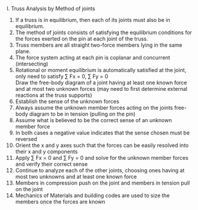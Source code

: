 I. Truss Analysis by Method of joints

1. If a truss is in equilibrium, then each of its joints must also be in equilibrium.<br/>
2. The method of joints consists of satisfying the equilibrium conditions for the forces exerted on the pin at each joint of the truss.<br/>
3. Truss members are all straight two-force members lying in the same plane.<br/>
4. The force system acting at each pin is coplanar and concurrent (intersecting)<br/>
5. Rotational or moment equilibrium is automatically satisfied at the joint, only need to satisfy &#8721; Fx = 0, &#8721; Fy = 0 <br/>
Draw the free-body diagram of a joint having at least one known force and at most two unknown forces (may need to first determine external reactions at the truss supports)<br/>
6. Establish the sense of the unknown forces<br/>
7. Always assume the unknown member forces acting on the joints free-body diagram to be in tension (pulling on the pin)<br/>
8. Assume what is believed to be the correct sense of an unknown member force<br/>
9. In both cases a negative value indicates that the sense chosen must be reversed<br/>
10. Orient the x and y axes such that the forces can be easily resolved into their x and y components<br/>
11. Apply &#8721; Fx = 0 and &#8721; Fy = 0 and solve for the unknown member forces and verify their correct sense<br/>
12. Continue to analyze each of the other joints, choosing ones having at most two unknowns and at least one known force<br/>
13. Members in compression push on the joint and members in tension pull on the joint<br/>
14. Mechanics of Materials and building codes are used to size the members once the forces are known<br/>

